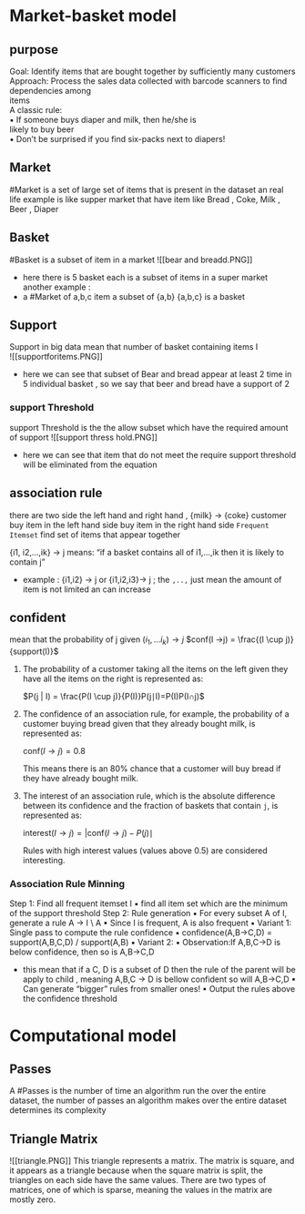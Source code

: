 # Market-basket model
## purpose 
Goal: Identify items that are bought together by  sufficiently many customers  
Approach: Process the sales data collected with  barcode scanners to find dependencies among  
items  
A classic rule:  
▪ If someone buys diaper and milk, then he/she is  
likely to buy beer  
▪ Don’t be surprised if you find six-packs next to diapers! 
## Market 
#Market is a set of large set of items  that is present in the dataset 
an real life example is like supper market that have item like Bread , Coke,  Milk , Beer , Diaper  
## Basket 
#Basket is a subset of item in a market 
![[bear and breadd.PNG]] 
- here there is 5 basket each is a subset of items in a super market   
another example : 
-  a #Market   of   a,b,c item a subset of {a,b} {a,b,c} is a basket  


## Support 
Support in big data mean that number of basket containing items I  
![[supportforitems.PNG]]
- here we can see that subset of Bear and bread appear at least 2 time in 5 individual basket , so we say that beer and bread have a support of 2 
### support Threshold  
support Threshold is the the allow subset which have the required amount of support 
![[support thress hold.PNG]]
- here we can see that  item that do not meet the require support threshold will be eliminated from the equation 


## association rule 
there are two side the left hand and right hand , 
{milk} ->  {coke}
customer buy item in the left hand side buy item in the right hand side 
`Frequent Itemset` find set of items that appear together 

{i1, i2,…,ik} → j 
means: “if a basket contains  all of i1,…,ik then it is likely to contain j”
- example : {i1,i2} -> j  or {i1,i2,i3}-> j ; the `,..,` just mean the amount of item is not limited an can increase 

## confident 
mean that the probability of j given   $(i_{1},...i_{k})→ j$ 
$conf(I ->j)  = \frac{(I \cup j)}{support(I)}$ 


1. The probability of a customer taking all the items on the left given they have all the items on the right is represented as:
    
    $P(j | I) = \frac{P(I \cup j)}{P(I)}P(j∣I)=P(I)P(I∩j)​$
    

2. The confidence of an association rule, for example, the probability of a customer buying bread given that they already bought milk, is represented as:
    
    $\text{conf}(I \rightarrow j) =0.8$
    
    This means there is an 80% chance that a customer will buy bread if they have already bought milk.
    

3. The interest of an association rule, which is the absolute difference between its confidence and the fraction of baskets that contain `j`, is represented as:
    
    $\text{interest}(I \rightarrow j) =  | \text{conf}(I \rightarrow j) - P(j) ∣$
    
    Rules with high interest values (values above 0.5) are considered interesting.
### Association Rule Minning 
Step 1: Find all frequent itemset I
▪ find all item set which are the minimum of the support threshold 
Step 2: Rule generation
▪ For every subset A of I, generate a rule A → I \ A
▪ Since I is frequent, A is also frequent
▪ Variant 1: Single pass to compute the rule confidence
▪ confidence(A,B→C,D) = support(A,B,C,D) / support(A,B)
▪ Variant 2:
▪ Observation:If A,B,C→D is below confidence, then so is A,B→C,D
- this mean that if a C, D is a subset of D then the rule of the parent will be apply to child , meaning A,B,C -> D is bellow confident so will A,B->C,D 
▪ Can generate “bigger” rules from smaller ones!
▪ Output the rules above the confidence threshold


# Computational model 

## Passes 
A #Passes is the number of time an algorithm run the over the entire dataset, the number of passes an algorithm makes over the entire dataset determines its complexity
## Triangle Matrix  
![[triangle.PNG]]
This triangle represents a matrix. The matrix is square, and it appears as a triangle because when the square matrix is split, the triangles on each side have the same values. There are two types of matrices, one of which is sparse, meaning the values in the matrix are mostly zero.


